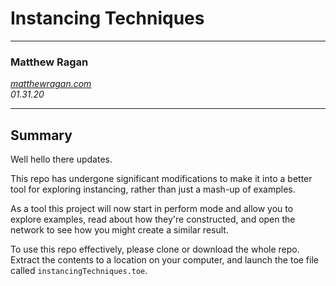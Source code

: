 # Instancing Techniques #
---

### Matthew Ragan ###
_[matthewragan.com](http://matthewragan.com)_  
_01.31.20_


---
## Summary ##
Well hello there updates.

This repo has undergone significant modifications to make it into a better tool for exploring instancing, rather than just a mash-up of examples.

As a tool this project will now start in perform mode and allow you to explore examples, read about how they're constructed, and open the network to see how you might create a similar result.

To use this repo effectively, please clone or download the whole repo. Extract the contents to a location on your computer, and launch the toe file called `instancingTechniques.toe`. 
